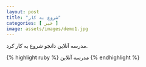 ```yaml
---
layout: post
title: "شروع به کار"
categories: [ خبر ]
image: assets/images/demo1.jpg
---
```


مدرسه آنلاین دانجو شروع به کار کرد.

{% highlight ruby %}
مدرسه آنلاین
{% endhighlight %}


[danjoo]: https://danjoo.ir
